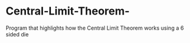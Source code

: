 # Central-Limit-Theorem-
Program that highlights how the Central Limit Theorem works using a 6 sided die
